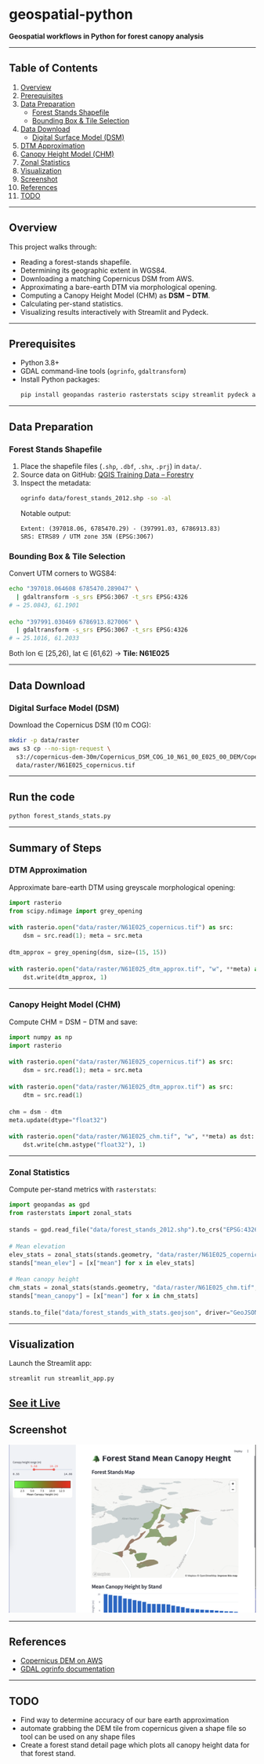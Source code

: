 # geospatial-python

**Geospatial workflows in Python for forest canopy analysis**

---

## Table of Contents

1. [Overview](#overview)
2. [Prerequisites](#prerequisites)
3. [Data Preparation](#data-preparation)
   - [Forest Stands Shapefile](#forest-stands-shapefile)
   - [Bounding Box & Tile Selection](#bounding-box--tile-selection)
4. [Data Download](#data-download)
   - [Digital Surface Model (DSM)](#digital-surface-model-dsm)
5. [DTM Approximation](#dtm-approximation)
6. [Canopy Height Model (CHM)](#canopy-height-model-chm)
7. [Zonal Statistics](#zonal-statistics)
8. [Visualization](#visualization)
9. [Screenshot](#screenshot)
10. [References](#references)
11. [TODO](#todo)

---

## Overview

This project walks through:

- Reading a forest-stands shapefile.
- Determining its geographic extent in WGS84.
- Downloading a matching Copernicus DSM from AWS.
- Approximating a bare-earth DTM via morphological opening.
- Computing a Canopy Height Model (CHM) as **DSM − DTM**.
- Calculating per-stand statistics.
- Visualizing results interactively with Streamlit and Pydeck.

---

## Prerequisites

- Python 3.8+  
- GDAL command-line tools (`ogrinfo`, `gdaltransform`)  
- Install Python packages:
  ```bash
  pip install geopandas rasterio rasterstats scipy streamlit pydeck altair matplotlib
  ```

---

## Data Preparation

### Forest Stands Shapefile

1. Place the shapefile files (`.shp`, `.dbf`, `.shx`, `.prj`) in `data/`.
2. Source data on GitHub: [QGIS Training Data – Forestry](https://github.com/qgis/QGIS-Training-Data/tree/master/exercise_data/forestry)  
3. Inspect the metadata:
   ```bash
   ogrinfo data/forest_stands_2012.shp -so -al
   ```
   Notable output:
   ```
   Extent: (397018.06, 6785470.29) - (397991.03, 6786913.83)
   SRS: ETRS89 / UTM zone 35N (EPSG:3067)
   ```

### Bounding Box & Tile Selection

Convert UTM corners to WGS84:
```bash
echo "397018.064608 6785470.289047" \
  | gdaltransform -s_srs EPSG:3067 -t_srs EPSG:4326
# → 25.0843, 61.1901

echo "397991.030469 6786913.827006" \
  | gdaltransform -s_srs EPSG:3067 -t_srs EPSG:4326
# → 25.1016, 61.2033
```
Both lon ∈ [25,26), lat ∈ [61,62) → **Tile: N61E025**

---

## Data Download

### Digital Surface Model (DSM)

Download the Copernicus DSM (10 m COG):
```bash
mkdir -p data/raster
aws s3 cp --no-sign-request \
  s3://copernicus-dem-30m/Copernicus_DSM_COG_10_N61_00_E025_00_DEM/Copernicus_DSM_COG_10_N61_00_E025_00_DEM.tif \
  data/raster/N61E025_copernicus.tif
```

---

## Run the code

```python
python forest_stands_stats.py
```

---


## Summary of Steps

### DTM Approximation

Approximate bare-earth DTM using greyscale morphological opening:

```python
import rasterio
from scipy.ndimage import grey_opening

with rasterio.open("data/raster/N61E025_copernicus.tif") as src:
    dsm = src.read(1); meta = src.meta

dtm_approx = grey_opening(dsm, size=(15, 15))

with rasterio.open("data/raster/N61E025_dtm_approx.tif", "w", **meta) as dst:
    dst.write(dtm_approx, 1)
```

---

### Canopy Height Model (CHM)

Compute CHM = DSM − DTM and save:

```python
import numpy as np
import rasterio

with rasterio.open("data/raster/N61E025_copernicus.tif") as src:
    dsm = src.read(1); meta = src.meta

with rasterio.open("data/raster/N61E025_dtm_approx.tif") as src:
    dtm = src.read(1)

chm = dsm - dtm
meta.update(dtype="float32")

with rasterio.open("data/raster/N61E025_chm.tif", "w", **meta) as dst:
    dst.write(chm.astype("float32"), 1)
```

---

### Zonal Statistics

Compute per-stand metrics with `rasterstats`:

```python
import geopandas as gpd
from rasterstats import zonal_stats

stands = gpd.read_file("data/forest_stands_2012.shp").to_crs("EPSG:4326")

# Mean elevation
elev_stats = zonal_stats(stands.geometry, "data/raster/N61E025_copernicus.tif", stats=["mean"])
stands["mean_elev"] = [x["mean"] for x in elev_stats]

# Mean canopy height
chm_stats = zonal_stats(stands.geometry, "data/raster/N61E025_chm.tif", stats=["mean"])
stands["mean_canopy"] = [x["mean"] for x in chm_stats]

stands.to_file("data/forest_stands_with_stats.geojson", driver="GeoJSON")
```

---

## Visualization

Launch the Streamlit app:

```bash
streamlit run streamlit_app.py
```
[See it Live](https://danielrmeyer-geospatial-python-streamlit-app-2zdkqc.streamlit.app)
---

## Screenshot

![Streamlit App](assets/streamlit_app.png)

---

## References

- [Copernicus DEM on AWS](https://registry.opendata.aws/copernicus-dem/)  
- [GDAL ogrinfo documentation](https://gdal.org/programs/ogrinfo.html)

---

## TODO

- Find way to determine accuracy of our bare earth approximation
- automate grabbing the DEM tile from copernicus given a shape file so tool can be used on any shape files
- Create a forest stand detail page which plots all canopy height data for that forest stand.
